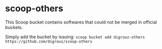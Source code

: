 # scoop-others

This Scoop bucket contains softwares that could not be merged in official buckets.

Simply add the bucket by issuing: `scoop bucket add digrouz-others https://github.com/digrouz/scoop-others`
